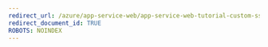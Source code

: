```yaml
---
redirect_url: /azure/app-service-web/app-service-web-tutorial-custom-ssl
redirect_document_id: TRUE 
ROBOTS: NOINDEX
---
```

